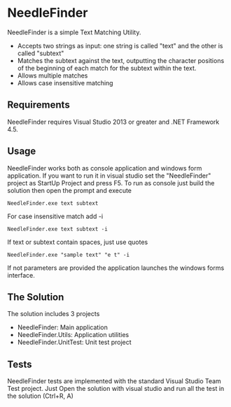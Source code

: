 NeedleFinder
=========

NeedleFinder is a simple Text Matching Utility.

 - Accepts two strings as input: one string is called "text"
   and the other is called "subtext"
 - Matches the subtext against the text, outputting the character positions of 
   the beginning of each match for the subtext within the text.
 - Allows multiple matches
 - Allows case insensitive matching

Requirements
-----------

NeedleFinder requires Visual Studio 2013 or greater and .NET Framework 4.5.

Usage
-----------

NeedleFinder works both as console application and windows form application.
If you want to run it in visual studio set the "NeedleFinder" project as StartUp Project and press F5.
To run as console just build the solution then open the prompt and execute

    NeedleFinder.exe text subtext

For case insensitive match add -i

    NeedleFinder.exe text subtext -i

If text or subtext contain spaces, just use quotes

    NeedleFinder.exe "sample text" "e t" -i

If not parameters are provided the application launches the windows forms interface.

The Solution
--------------

The solution includes 3 projects

- NeedleFinder: Main application
- NeedleFinder.Utils: Application utilities
- NeedleFinder.UnitTest: Unit test project

Tests
--------------

NeedleFinder tests are implemented with the standard Visual Studio Team Test project.
Just Open the solution with visual studio and run all the test in the solution (Ctrl+R, A)

